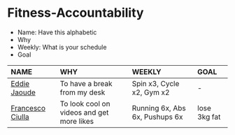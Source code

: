 # Fitness-Accountability

- Name: Have this alphabetic
- Why
- Weekly: What is your schedule
- Goal

| NAME | WHY | WEEKLY | GOAL |
| :--- | :--- | :--- | :--- |
| [Eddie Jaoude](https://github.com/eddiejaoude) | To have a break from my desk | Spin x3, Cycle x2, Gym x2 | - |
| [Francesco Ciulla](https://francescociulla.com) | To look cool on videos and get more likes | Running 6x, Abs 6x, Pushups 6x | lose 3kg fat |
